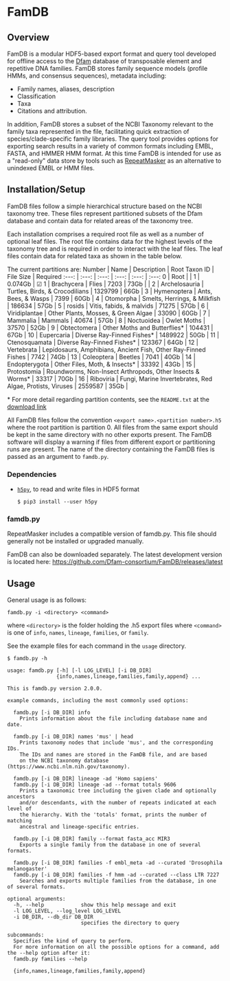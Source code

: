 # FamDB

## Overview

FamDB is a modular HDF5-based export format and query tool developed for offline access
to the [Dfam] database of transposable element and repetitive DNA families.
FamDB stores family sequence models (profile HMMs, and consensus sequences),
metadata including:

 * Family names, aliases, description
 * Classification
 * Taxa
 * Citations and attribution.

In addition, FamDB stores a subset of the NCBI Taxonomy relevant to the family
taxa represented in the file, facilitating quick extraction of
species/clade-specific family libraries.  The query tool provides options for
exporting search results in a variety of common formats including EMBL, FASTA,
and HMMER HMM format.  At this time FamDB is intended for use as a "read-only"
data store by tools such as [RepeatMasker] as an alternative to unindexed EMBL
or HMM files.

[Dfam]: https://www.dfam.org/
[RepeatMasker]: http://www.repeatmasker.org/

## Installation/Setup
FamDB files follow a simple hierarchical structure based on the NCBI taxonomy tree. These files represent partitioned subsets of the Dfam database and contain data for related areas of the taxonomy tree. 

Each installation comprises a required root file as well as a number of optional leaf files. The root file contains data for the highest levels of the taxonomy tree and is required in order to interact with the leaf files. The leaf files contain data for related taxa as shown in the table below.

The current partitions are:
 Number | Name | Description | Root Taxon ID | File Size | Required 
:---: | :---: | :---: | :---: | :---: | :---: 
 0 | Root | | 1 | 0.074Gb | &#9745;
 1 | Brachycera | Flies | 7203 | 73Gb | |
 2 | Archelosauria | Turtles, Birds, & Crocodilians | 1329799 | 66Gb | 
 3 | Hymenoptera | Ants, Bees, & Wasps | 7399 | 60Gb | 
 4 | Otomorpha | Smelts, Herrings, & Milkfish | 186634 | 57Gb | 
 5 | rosids | Vitis, fabids, & malvids | 71275 | 57Gb | 
 6 | Viridiplantae | Other Plants, Mosses, & Green Algae | 33090 | 60Gb | 
 7 | Mammalia | Mammals | 40674 | 57Gb | 
 8 | Noctuoidea | Owlet Moths | 37570 | 52Gb | 
 9 | Obtectomera | Other Moths and Butterflies* | 104431 | 67Gb |
 10 | Eupercaria | Diverse Ray-Finned Fishes* | 1489922 | 50Gb |
 11 | Ctenosquamata | Diverse Ray-Finned Fishes* | 123367 | 64Gb |
 12 | Vertebrata <vertebrates> | Lepidosaurs, Amphibians, Ancient Fish, Other Ray-Finned Fishes | 7742 | 74Gb |
 13 | Coleoptera | Beetles | 7041 | 40Gb |
 14 | Endopterygota | Other Files, Moth, & Insects* | 33392 | 43Gb |
 15 | Protostomia | Roundworms, Non-Insect Arthropods, Other Insects & Worms* | 33317 | 70Gb |
 16 | Riboviria | Fungi, Marine Invertebrates, Red Algae, Protists, Viruses | 2559587 | 35Gb |

\* For more detail regarding partition contents, see the `README.txt` at the [download link](https://www.dfam.org/releases/current/families/FamDB/) 

All FamDB files follow the convention `<export name>.<partition number>.h5` where the root partition is partition 0. All files from the same export should be kept in the same directory with no other exports present. The FamDB software will display a warning if files from different export or partitioning runs are present. The name of the directory containing the FamDB files is passed as an argument to `famdb.py`.

### Dependencies

* [`h5py`], to read and write files in HDF5 format

    ```
    $ pip3 install --user h5py
    ```

[`h5py`]: https://pypi.org/project/h5py/

### famdb.py

RepeatMasker includes a compatible version of famdb.py. This file should
generally not be installed or upgraded manually.

FamDB can also be downloaded separately. The latest development version is located here:
<https://github.com/Dfam-consortium/FamDB/releases/latest>

## Usage
General usage is as follows:

`famdb.py -i <directory> <command>`

where `<directory>` is the folder holding the .h5 export files
where `<command>` is one of `info`, `names`, `lineage`, `families`, or `family`.

See the example files for each command in the `usage` directory.
```
$ famdb.py -h

usage: famdb.py [-h] [-l LOG_LEVEL] [-i DB_DIR]
                {info,names,lineage,families,family,append} ...

This is famdb.py version 2.0.0.

example commands, including the most commonly used options:

  famdb.py [-i DB_DIR] info
    Prints information about the file including database name and date.

  famdb.py [-i DB_DIR] names 'mus' | head
    Prints taxonomy nodes that include 'mus', and the corresponding IDs.
    The IDs and names are stored in the FamDB file, and are based
    on the NCBI taxonomy database (https://www.ncbi.nlm.nih.gov/taxonomy).

  famdb.py [-i DB_DIR] lineage -ad 'Homo sapiens'
  famdb.py [-i DB_DIR] lineage -ad --format totals 9606
    Prints a taxonomic tree including the given clade and optionally ancestors
    and/or descendants, with the number of repeats indicated at each level of
    the hierarchy. With the 'totals' format, prints the number of matching
    ancestral and lineage-specific entries.

  famdb.py [-i DB_DIR] family --format fasta_acc MIR3
    Exports a single family from the database in one of several formats.

  famdb.py [-i DB_DIR] families -f embl_meta -ad --curated 'Drosophila melanogaster'
  famdb.py [-i DB_DIR] families -f hmm -ad --curated --class LTR 7227
    Searches and exports multiple families from the database, in one of several formats.

optional arguments:
  -h, --help            show this help message and exit
  -l LOG_LEVEL, --log_level LOG_LEVEL
  -i DB_DIR, --db_dir DB_DIR
                        specifies the directory to query

subcommands:
  Specifies the kind of query to perform.
  For more information on all the possible options for a command, add the --help option after it:
  famdb.py families --help

  {info,names,lineage,families,family,append}
```